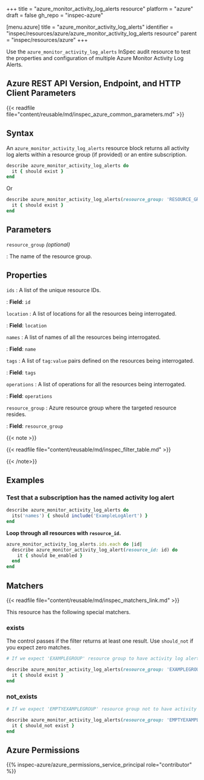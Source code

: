 +++
title = "azure_monitor_activity_log_alerts resource"
platform = "azure"
draft = false
gh_repo = "inspec-azure"

[menu.azure]
title = "azure_monitor_activity_log_alerts"
identifier = "inspec/resources/azure/azure_monitor_activity_log_alerts resource"
parent = "inspec/resources/azure"
+++

Use the `azure_monitor_activity_log_alerts` InSpec audit resource to test the properties and configuration of multiple Azure Monitor Activity Log Alerts.

## Azure REST API Version, Endpoint, and HTTP Client Parameters

{{< readfile file="content/reusable/md/inspec_azure_common_parameters.md" >}}

## Syntax

An `azure_monitor_activity_log_alerts` resource block returns all activity log alerts within a resource group (if provided) or an entire subscription.

```ruby
describe azure_monitor_activity_log_alerts do
  it { should exist }
end
```

Or

```ruby
describe azure_monitor_activity_log_alerts(resource_group: 'RESOURCE_GROUP') do
  it { should exist }
end
```

## Parameters

`resource_group` _(optional)_

: The name of the resource group.

## Properties

`ids`
: A list of the unique resource IDs.

: **Field**: `id`

`location`
: A list of locations for all the resources being interrogated.

: **Field**: `location`

`names`
: A list of names of all the resources being interrogated.

: **Field**: `name`

`tags`
: A list of `tag:value` pairs defined on the resources being interrogated.

: **Field**: `tags`

`operations`
: A list of operations for all the resources being interrogated.

: **Field**: `operations`

`resource_group`
: Azure resource group where the targeted resource resides.

: **Field**: `resource_group`

{{< note >}}

{{< readfile file="content/reusable/md/inspec_filter_table.md" >}}

{{< /note>}}

## Examples

### Test that a subscription has the named activity log alert

```ruby
describe azure_monitor_activity_log_alerts do
  its('names') { should include('ExampleLogAlert') }
end
```

**Loop through all resources with `resource_id`.**

```ruby
azure_monitor_activity_log_alerts.ids.each do |id|
  describe azure_monitor_activity_log_alert(resource_id: id) do
    it { should be_enabled }
  end
end
```

## Matchers

{{< readfile file="content/reusable/md/inspec_matchers_link.md" >}}

This resource has the following special matchers.

### exists

The control passes if the filter returns at least one result. Use `should_not` if you expect zero matches.

```ruby
# If we expect 'EXAMPLEGROUP' resource group to have activity log alerts.

describe azure_monitor_activity_log_alerts(resource_group: 'EXAMPLEGROUP') do
  it { should exist }
end
```

### not_exists

```ruby
# If we expect 'EMPTYEXAMPLEGROUP' resource group not to have activity log alerts.

describe azure_monitor_activity_log_alerts(resource_group: 'EMPTYEXAMPLEGROUP') do
  it { should_not exist }
end
```

## Azure Permissions

{{% inspec-azure/azure_permissions_service_principal role="contributor" %}}
